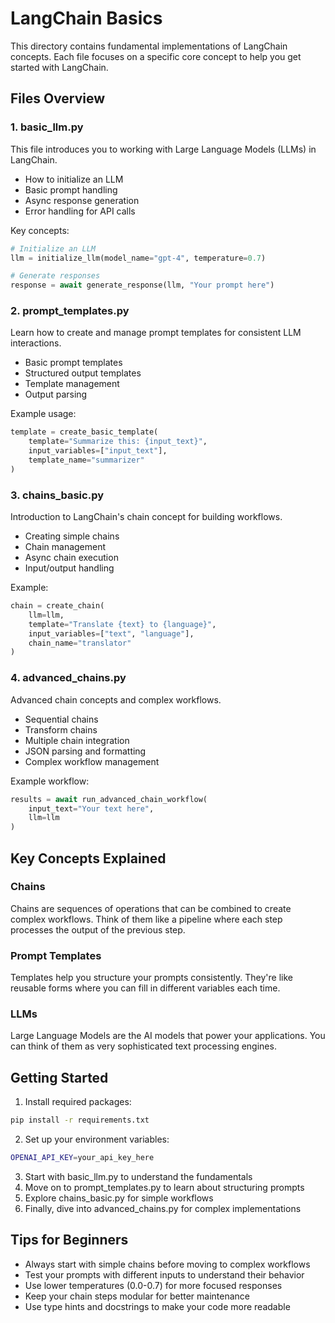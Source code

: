 # LangChain Basics

This directory contains fundamental implementations of LangChain concepts. Each file focuses on a specific core concept to help you get started with LangChain.

## Files Overview

### 1. basic_llm.py
This file introduces you to working with Large Language Models (LLMs) in LangChain.
- How to initialize an LLM
- Basic prompt handling
- Async response generation
- Error handling for API calls

Key concepts:
```python
# Initialize an LLM
llm = initialize_llm(model_name="gpt-4", temperature=0.7)

# Generate responses
response = await generate_response(llm, "Your prompt here")
```

### 2. prompt_templates.py
Learn how to create and manage prompt templates for consistent LLM interactions.
- Basic prompt templates
- Structured output templates
- Template management
- Output parsing

Example usage:
```python
template = create_basic_template(
    template="Summarize this: {input_text}",
    input_variables=["input_text"],
    template_name="summarizer"
)
```

### 3. chains_basic.py
Introduction to LangChain's chain concept for building workflows.
- Creating simple chains
- Chain management
- Async chain execution
- Input/output handling

Example:
```python
chain = create_chain(
    llm=llm,
    template="Translate {text} to {language}",
    input_variables=["text", "language"],
    chain_name="translator"
)
```

### 4. advanced_chains.py
Advanced chain concepts and complex workflows.
- Sequential chains
- Transform chains
- Multiple chain integration
- JSON parsing and formatting
- Complex workflow management

Example workflow:
```python
results = await run_advanced_chain_workflow(
    input_text="Your text here",
    llm=llm
)
```

## Key Concepts Explained

### Chains
Chains are sequences of operations that can be combined to create complex workflows. Think of them like a pipeline where each step processes the output of the previous step.

### Prompt Templates
Templates help you structure your prompts consistently. They're like reusable forms where you can fill in different variables each time.

### LLMs
Large Language Models are the AI models that power your applications. You can think of them as very sophisticated text processing engines.

## Getting Started

1. Install required packages:
```bash
pip install -r requirements.txt
```

2. Set up your environment variables:
```bash
OPENAI_API_KEY=your_api_key_here
```

3. Start with basic_llm.py to understand the fundamentals
4. Move on to prompt_templates.py to learn about structuring prompts
5. Explore chains_basic.py for simple workflows
6. Finally, dive into advanced_chains.py for complex implementations

## Tips for Beginners

- Always start with simple chains before moving to complex workflows
- Test your prompts with different inputs to understand their behavior
- Use lower temperatures (0.0-0.7) for more focused responses
- Keep your chain steps modular for better maintenance
- Use type hints and docstrings to make your code more readable 